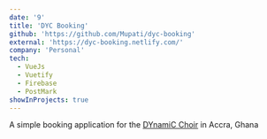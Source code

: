 ```yaml
---
date: '9'
title: 'DYC Booking'
github: 'https://github.com/Mupati/dyc-booking'
external: 'https://dyc-booking.netlify.com/'
company: 'Personal'
tech:
  - VueJs
  - Vuetify
  - Firebase
  - PostMark
showInProjects: true
---
```


A simple booking application for the [DYnamiC Choir](https://twitter.com/dycchoirgh) in Accra, Ghana
